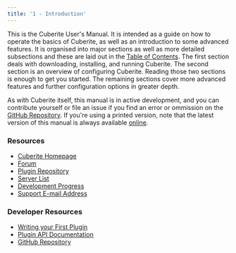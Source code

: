 ```yaml
---
title: '1 - Introduction'
---
```

This is the Cuberite User's Manual. It is intended as a guide on how to
operate the basics of Cuberite, as well as an introduction to some advanced
features. It is organised into major sections as well as more detailed
subsections and these are laid out in the [Table of Contents](#manual).
The first section deals with downloading, installing, and running Cuberite.
The second section is an overview of configuring Cuberite. Reading those two
sections is enough to get you started. The remaining sections cover more
advanced features and further configuration options in greater depth.

As with Cuberite itself, this manual is in active development, and you can
contribute yourself or file an issue if you find an error or ommission on the
[GitHub Repository](https://github.com/cuberite/users-manual).
If you're using a printed version, note that the latest version of this
manual is always available [online](/manual/).

### Resources
- [Cuberite Homepage](http://cuberite.org/)
- [Forum](https://forum.cuberite.org/)
- [Plugin Repository](https://forum.cuberite.org/forum-2.html)
- [Server List](https://forum.cuberite.org/thread-1435.html)
- [Development Progress](https://forum.cuberite.org/thread-2146.html)
- [Support E-mail Address](mailto:support@cuberite.org)

### Developer Resources
<ul>
	<li><a href="http://api-docs.cuberite.org/Writing-a-Cuberite-plugin.html">Writing your First Plugin</a></li>
	<li><a href="http://api-docs.cuberite.org/">Plugin API Documentation</a></li>
	<li><a href="https://github.com/cuberite/cuberite">GitHub Repository</a></li>
</ul>
